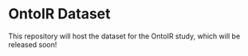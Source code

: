 # OntoIR Dataset

This repository will host the dataset for the OntoIR study, which will be released soon!
